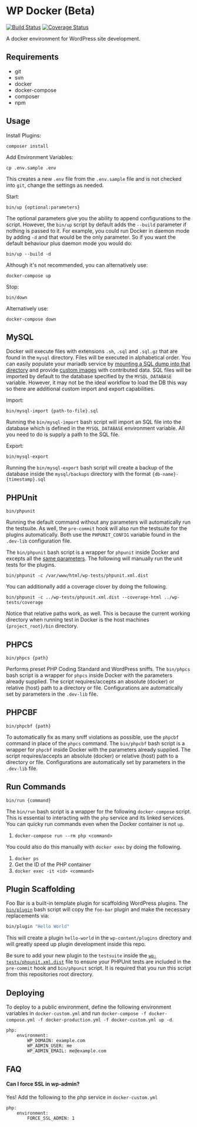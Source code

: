 # WP Docker (Beta)

[![Build Status](https://travis-ci.org/xwp/wp-docker.svg?branch=master)](https://travis-ci.org/xwp/wp-docker) [![Coverage Status](https://coveralls.io/repos/github/xwp/wp-docker/badge.svg?branch=master)](https://coveralls.io/github/xwp/wp-docker?branch=master)

A docker environment for WordPress site development.

## Requirements

* git
* svn
* docker
* docker-compose
* composer
* npm

## Usage

Install Plugins:
```
composer install
```

Add Environment Variables:
```
cp .env.sample .env
```
This creates a new `.env` file from the `.env.sample` file and  is not checked into `git`, change the settings as needed.

Start:

```
bin/up {optional:parameters}
```

The optional parameters give you the ability to append configurations to the script. However, the `bin/up` script by default adds the `--build` parameter if nothing is passed to it. For example, you could run Docker in daemon mode by adding `-d` and that would be the only parameter. So if you want the default behaviour plus daemon mode you would do:

```
bin/up --build -d
```

Although it's not recommended, you can alternatively use:

```
docker-compose up
```

Stop:

```
bin/down
```

Alternatively use:

```
docker-compose down
```

## MySQL

Docker will execute files with extensions `.sh`, `.sql` and `.sql.gz` that are found in the `mysql` directory. Files will be executed in alphabetical order. You can easily populate your mariadb service by [mounting a SQL dump into that directory](https://docs.docker.com/engine/tutorials/dockervolumes/#mount-a-host-file-as-a-data-volume) and provide [custom images](https://docs.docker.com/reference/builder/) with contributed data. SQL files will be imported by default to the database specified by the `MYSQL_DATABASE` variable. However, it may not be the ideal workflow to load the DB this way so there are additional custom import and export capabilities.

Import:

```
bin/mysql-import {path-to-file}.sql
```

Running the `bin/mysql-import` bash script will import an SQL file into the database which is defined in the `MYSQL_DATABASE` environment variable. All you need to do is supply a path to the SQL file.

Export:

```
bin/mysql-export 
```

Running the `bin/mysql-export` bash script will create a backup of the database inside the `mysql/backups` directory with the format `{db-name}-{timestamp}.sql`

## PHPUnit

```
bin/phpunit 
```

Running the default command without any parameters will automatically run the testsuite. As well, the `pre-commit` hook will also run the testsuite for the plugins automatically. Both use the `PHPUNIT_CONFIG` variable found in the `.dev-lib` configuration file. 
 
The `bin/phpunit` bash script is a wrapper for `phpunit` inside Docker and excepts all the [same parameters](https://phpunit.de/manual/current/en/textui.html). The following will manually run the unit tests for the plugins.

```
bin/phpunit -c /var/www/html/wp-tests/phpunit.xml.dist 
```

You can additionally add a coverage clover by doing the following. 

```
bin/phpunit -c ../wp-tests/phpunit.xml.dist --coverage-html ../wp-tests/coverage
```

Notice that relative paths work, as well. This is because the current working directory when running test in Docker is the host machines `{project_root}/bin` directory.

## PHPCS

```
bin/phpcs {path}
```

Performs preset PHP Coding Standard and WordPress sniffs. The `bin/phpcs` bash script is a wrapper for `phpcs` inside Docker with the parameters already supplied. The script requires/accepts an absolute (docker) or relative (host) path to a directory or file. Configurations are automatically set by parameters in the `.dev-lib` file. 

## PHPCBF

```
bin/phpcbf {path}
```

To automatically fix as many sniff violations as possible, use the `phpcbf` command in place of the `phpcs` command. The `bin/phpcbf` bash script is a wrapper for `phpcbf` inside Docker with the parameters already supplied. The script requires/accepts an absolute (docker) or relative (host) path to a directory or file. Configurations are automatically set by parameters in the `.dev-lib` file. 


## Run Commands

```
bin/run {command}
```

The `bin/run` bash script is a wrapper for the following `docker-compose` script. This is essential to interacting with the `php` service and its linked services. You can quicky run commands even when the Docker container is not `up`.

1. `docker-compose run --rm php <command>`

You could also do this manually with `docker exec` by doing the following.

1. `docker ps`
1. Get the ID of the PHP container
1. `docker exec -it <id> <command>`

## Plugin Scaffolding

Foo Bar is a built-in template plugin for scaffolding WordPress plugins. The [`bin/plugin`](bin/plugin) bash script will copy the `foo-bar` plugin and make the necessary replacements via:

```bash
bin/plugin "Hello World"
```

This will create a plugin `hello-world` in the `wp-content/plugins` directory and will greatly speed up plugin development inside this repo.

Be sure to add your new plugin to the `testsuite` inside the [`wp-tests/phpunit.xml.dist`](wp-tests/phpunit.xml.dist) file to ensure your PHPUnit tests are included in the `pre-commit` hook and `bin/phpunit` script. It is required that you run this script from this repositories root directory.

## Deploying

To deploy to a public environment, define the following environment
variables in `docker-custom.yml` and run `docker-compose -f docker-compose.yml -f docker-production.yml -f docker-custom.yml up -d`.

```
php:
	environment:
		WP_DOMAIN: example.com
		WP_ADMIN_USER: me
		WP_ADMIN_EMAIL: me@example.com
```

## FAQ

#### Can I force SSL in wp-admin?

Yes! Add the following to the php service  in `docker-custom.yml`

```
php:
	environment:
		FORCE_SSL_ADMIN: 1
```
